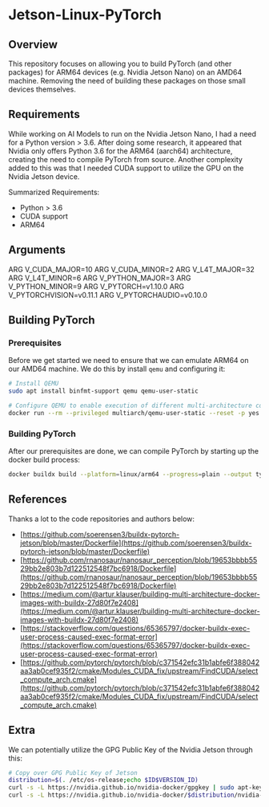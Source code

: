 # Jetson-Linux-PyTorch

## Overview

This repository focuses on allowing you to build PyTorch (and other packages) for ARM64 devices (e.g. Nvidia Jetson Nano) on an AMD64 machine. Removing the need of building these packages on those small devices themselves.

## Requirements

While working on AI Models to run on the Nvidia Jetson Nano, I had a need for a Python version > 3.6. After doing some research, it appeared that Nvidia only offers Python 3.6 for the ARM64 (aarch64) architecture, creating the need to compile PyTorch from source. Another complexity added to this was that I needed CUDA support to utilize the GPU on the Nvidia Jetson device.

Summarized Requirements:

* Python > 3.6
* CUDA support
* ARM64

## Arguments

ARG V_CUDA_MAJOR=10
ARG V_CUDA_MINOR=2
ARG V_L4T_MAJOR=32
ARG V_L4T_MINOR=6
ARG V_PYTHON_MAJOR=3
ARG V_PYTHON_MINOR=9
ARG V_PYTORCH=v1.10.0
ARG V_PYTORCHVISION=v0.11.1
ARG V_PYTORCHAUDIO=v0.10.0

## Building PyTorch

### Prerequisites

Before we get started we need to ensure that we can emulate ARM64 on our AMD64 machine. We do this by install `qemu` and configuring it:

```bash
# Install QEMU
sudo apt install binfmt-support qemu qemu-user-static

# Configure QEMU to enable execution of different multi-architecture containers by QEMU and binfmt_misc
docker run --rm --privileged multiarch/qemu-user-static --reset -p yes
```

### Building PyTorch

After our prerequisites are done, we can compile PyTorch by starting up the docker build process:

```bash
docker buildx build --platform=linux/arm64 --progress=plain --output type=local,dest=. -f Dockerfile.jetson .
```

## References

Thanks a lot to the code repositories and authors below:

* [https://github.com/soerensen3/buildx-pytorch-jetson/blob/master/Dockerfile](https://github.com/soerensen3/buildx-pytorch-jetson/blob/master/Dockerfile)
* [https://github.com/rnanosaur/nanosaur_perception/blob/19653bbbb5529bb2e803b7d122512548f7bc6918/Dockerfile](https://github.com/rnanosaur/nanosaur_perception/blob/19653bbbb5529bb2e803b7d122512548f7bc6918/Dockerfile)
* [https://medium.com/@artur.klauser/building-multi-architecture-docker-images-with-buildx-27d80f7e2408](https://medium.com/@artur.klauser/building-multi-architecture-docker-images-with-buildx-27d80f7e2408)
* [https://stackoverflow.com/questions/65365797/docker-buildx-exec-user-process-caused-exec-format-error](https://stackoverflow.com/questions/65365797/docker-buildx-exec-user-process-caused-exec-format-error)
* [https://github.com/pytorch/pytorch/blob/c371542efc31b1abfe6f388042aa3ab0cef935f2/cmake/Modules_CUDA_fix/upstream/FindCUDA/select_compute_arch.cmake](https://github.com/pytorch/pytorch/blob/c371542efc31b1abfe6f388042aa3ab0cef935f2/cmake/Modules_CUDA_fix/upstream/FindCUDA/select_compute_arch.cmake)

## Extra

We can potentially utilize the GPG Public Key of the Nvidia Jetson through this:

```bash
# Copy over GPG Public Key of Jetson
distribution=$(. /etc/os-release;echo $ID$VERSION_ID)
curl -s -L https://nvidia.github.io/nvidia-docker/gpgkey | sudo apt-key add -
curl -s -L https://nvidia.github.io/nvidia-docker/$distribution/nvidia-docker.list | sudo tee /etc/apt/sources.list.d/nvidia-docker.list
```